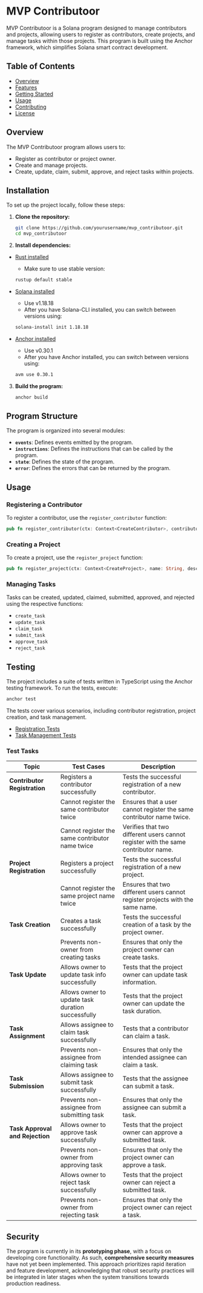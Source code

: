 
# MVP Contributoor
MVP Contributoor is a Solana program designed to manage contributors and projects, allowing users to register as contributors, create projects, and manage tasks within those projects. This program is built using the Anchor framework, which simplifies Solana smart contract development.

## Table of Contents
- [Overview](#overview)
- [Features](#features)
- [Getting Started](#getting-started)
- [Usage](#usage)
- [Contributing](#contributing)
- [License](#license)

## Overview
The MVP Contributoor program allows users to:
- Register as contributor or project owner.
- Create and manage projects.
- Create, update, claim, submit, approve, and reject tasks within projects.


## Installation
To set up the project locally, follow these steps:
1. **Clone the repository:**

   ```bash
   git clone https://github.com/yourusername/mvp_contributoor.git
   cd mvp_contributoor
   ```


2. **Install dependencies:**
- [Rust installed](https://www.rust-lang.org/tools/install)
    - Make sure to use stable version:
    ```bash
    rustup default stable
    ```
- [Solana installed](https://docs.solana.com/cli/install-solana-cli-tools)
    - Use v1.18.18
    - After you have Solana-CLI installed, you can switch between versions using:
    ```bash
    solana-install init 1.18.18
    ```

- [Anchor installed](https://www.anchor-lang.com/docs/installation)
    - Use v0.30.1
    - After you have Anchor installed, you can switch between versions using:
    ```bash
    avm use 0.30.1
    ```

3. **Build the program:**

   ```bash
   anchor build
   ```

## Program Structure
The program is organized into several modules:

- **`events`**: Defines events emitted by the program.
- **`instructions`**: Defines the instructions that can be called by the program.
- **`state`**: Defines the state of the program.
- **`error`**: Defines the errors that can be returned by the program.

## Usage
### Registering a Contributor
To register a contributor, use the `register_contributor` function:
```rust
pub fn register_contributor(ctx: Context<CreateContributor>, contributor_name: String) -> Result<()>
```

### Creating a Project
To create a project, use the `register_project` function:
```rust
pub fn register_project(ctx: Context<CreateProject>, name: String, description: String) -> Result<()>
```

### Managing Tasks

Tasks can be created, updated, claimed, submitted, approved, and rejected using the respective functions:

- `create_task`
- `update_task`
- `claim_task`
- `submit_task`
- `approve_task`
- `reject_task`


## Testing
The project includes a suite of tests written in TypeScript using the Anchor testing framework. To run the tests, execute:
```bash
anchor test
```
The tests cover various scenarios, including contributor registration, project creation, and task management.

* [Registration Tests](./tests/register.test.ts)
* [Task Management Tests](./tests/task.test.ts)

### Test Tasks
| Topic                      | Test Cases                                              | Description                                                                                   |
|----------------------------|--------------------------------------------------------|-----------------------------------------------------------------------------------------------|
| **Contributor Registration** | Registers a contributor successfully                 | Tests the successful registration of a new contributor.                                       |
|                            | Cannot register the same contributor twice            | Ensures that a user cannot register the same contributor name twice.                         |
|                            | Cannot register the same contributor name twice       | Verifies that two different users cannot register with the same contributor name.            |
| **Project Registration**    | Registers a project successfully                     | Tests the successful registration of a new project.                                          |
|                            | Cannot register the same project name twice          | Ensures that two different users cannot register projects with the same name.                |
| **Task Creation**           | Creates a task successfully                          | Tests the successful creation of a task by the project owner.                                |
|                            | Prevents non-owner from creating tasks               | Ensures that only the project owner can create tasks.                                        |
| **Task Update**             | Allows owner to update task info successfully        | Tests that the project owner can update task information.                                    |
|                            | Allows owner to update task duration successfully    | Tests that the project owner can update the task duration.                                   |
| **Task Assignment**         | Allows assignee to claim task successfully           | Tests that a contributor can claim a task.                                                  |
|                            | Prevents non-assignee from claiming task             | Ensures that only the intended assignee can claim a task.                                    |
| **Task Submission**         | Allows assignee to submit task successfully          | Tests that the assignee can submit a task.                                                  |
|                            | Prevents non-assignee from submitting task           | Ensures that only the assignee can submit a task.                                            |
| **Task Approval and Rejection** | Allows owner to approve task successfully      | Tests that the project owner can approve a submitted task.                                   |
|                            | Prevents non-owner from approving task               | Ensures that only the project owner can approve a task.                                      |
|                            | Allows owner to reject task successfully             | Tests that the project owner can reject a submitted task.                                    |
|                            | Prevents non-owner from rejecting task               | Ensures that only the project owner can reject a task.                                       |


## Security
The program is currently in its **prototyping phase**, with a focus on developing core functionality. As such, **comprehensive security measures** have not yet been implemented. This approach prioritizes rapid iteration and feature development, acknowledging that robust security practices will be integrated in later stages when the system transitions towards production readiness.
